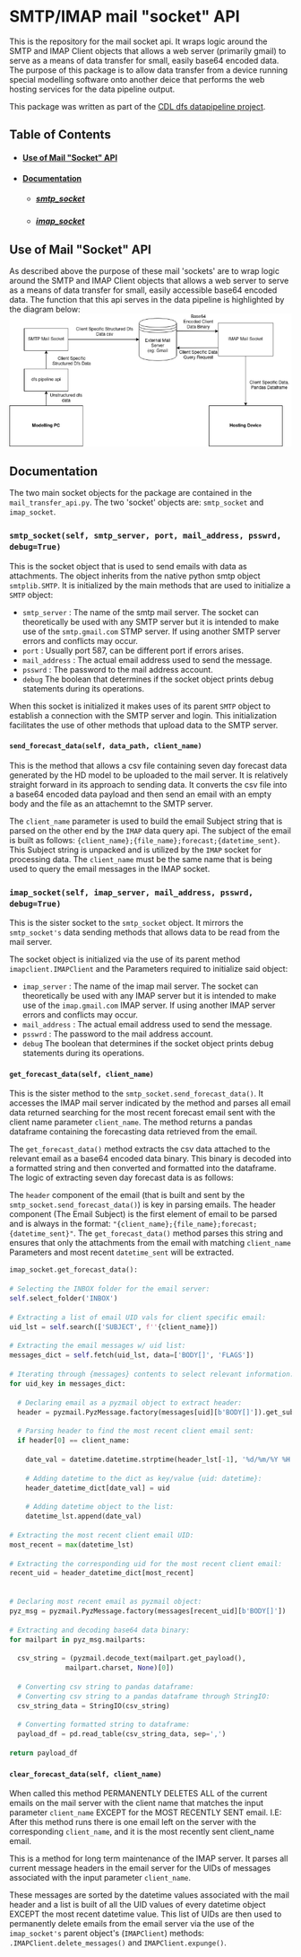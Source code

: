 # SMTP/IMAP mail "socket" API
This is the repository for the mail socket api. It wraps logic around the SMTP and IMAP Client objects that allows a web server (primarily gmail) to serve as a means of data transfer for small, easily base64 encoded data. The purpose of this package is to allow data transfer from a device running special modelling software onto another deice that performs the web hosting services for the data pipeline output.

This package was written as part of the [CDL dfs datapipeline project](https://github.com/users/MatthewTe/projects/2).

## Table of Contents
* #### [Use of Mail "Socket" API](https://github.com/MatthewTe/mail_socket_api#use-of-mail-socket-api-1)
* #### [Documentation](https://github.com/MatthewTe/mail_socket_api#documentation-1)
  * ##### [smtp_socket](https://github.com/MatthewTe/mail_socket_api#smtp_socketself-smtp_server-port-mail_address-psswrd-debugtrue)
  * ##### [imap_socket](https://github.com/MatthewTe/mail_socket_api#imap_socketself-imap_server-mail_address-psswrd-debugtrue)

## Use of Mail "Socket" API
As described above the purpose of these mail 'sockets' are to wrap logic around the SMTP and IMAP Client objects that allows a web server to serve as a means of data transfer for small, easily accessible base64 encoded data. The function that this api serves in the data pipeline is highlighted by the diagram below:
![IMAGE NOT FOUND](https://github.com/MatthewTe/mail_socket_api/blob/master/resources/Mail%20Socket%20API.png)

## Documentation
The two main socket objects for the package are contained in the `mail_transfer_api.py`. The two 'socket' objects are:
`smtp_socket` and `imap_socket`.

### `smtp_socket(self, smtp_server, port, mail_address, psswrd, debug=True)`
This is the socket object that is used to send emails with data as attachments. The object inherits from the native python smtp object `smtplib.SMTP`. It is initialized by the main methods that are used to initialize a `SMTP` object:

- `smtp_server` : The name of the smtp mail server. The socket can theoretically be used with any SMTP server but it is intended to make use of the `smtp.gmail.com` STMP server. If using another SMTP server errors and conflicts may occur.
- `port` : Usually port 587, can be different port if errors arises.
- `mail_address` : The actual email address used to send the message.
- `psswrd` : The password to the mail address account.
- `debug` The boolean that determines if the socket object prints debug statements during its operations.

When this socket is initialized it makes uses of its parent `SMTP` object to establish a connection with the SMTP server and login. This initialization facilitates the use of other methods that upload data to the SMTP server.

#### `send_forecast_data(self, data_path, client_name)`
This is the method that allows a csv file containing seven day forecast data generated by the HD model to be uploaded to the mail server. It is relatively straight forward in its approach to sending data. It converts the csv file into a base64 encoded data payload and then send an email with an empty body and the file as an attachemnt to the SMTP server.

The `client_name` parameter is used to build the email Subject string that is parsed on the other end by the `IMAP` data query api. The subject of the email is built as follows: `{client_name};{file_name};forecast;{datetime_sent}`. This Subject string is unpacked and is utilized by the `IMAP` socket for processing data. The `client_name` must be the same name that is being used to query the email messages in the IMAP socket.


### `imap_socket(self, imap_server, mail_address, psswrd, debug=True)`
This is the sister socket to the `smtp_socket` object. It mirrors the `smtp_socket's` data sending methods that allows data to be read from the mail server.

The socket object is initialized via the use of its parent method `imapclient.IMAPClient` and the Parameters required to initialize said object:

- `imap_server` : The name of the imap mail server. The socket can theoretically be used with any IMAP server but it is intended to make use of the `imap.gmail.com` IMAP server. If using another IMAP server errors and conflicts may occur.
- `mail_address` : The actual email address used to send the message.
- `psswrd` : The password to the mail address account.
- `debug` The boolean that determines if the socket object prints debug statements during its operations.

#### `get_forecast_data(self, client_name)`
This is the sister method to the `smtp_socket.send_forecast_data()`. It accesses the IMAP mail server indicated by the method and parses all email data returned searching for the most recent forecast email sent with the client name parameter `client_name`. The method returns a pandas dataframe containing the forecasting data retrieved from the email.

The `get_forecast_data()` method extracts the csv data attached to the relevant email as a base64 encoded data binary. This binary is decoded into a formatted string and then converted and formatted into the dataframe. The logic of extracting seven day forecast data is as follows:

The `header` component of the email (that is built and sent by the `smtp_socket.send_forecast_data()`) is key in parsing emails. The header component (The Email Subject) is the first element of email to be parsed and is always in the format: `"{client_name};{file_name};forecast;{datetime_sent}"`. The `get_forecast_data()` method parses this string and ensures that only the attachments from the email with matching `client_name` Parameters and most recent `datetime_sent` will be extracted.

```python
imap_socket.get_forecast_data():

# Selecting the INBOX folder for the email server:
self.select_folder('INBOX')

# Extracting a list of email UID vals for client specific email:
uid_lst = self.search(['SUBJECT', f''{client_name}])

# Extracting the email messages w/ uid list:
messages_dict = self.fetch(uid_lst, data=['BODY[]', 'FLAGS'])

# Iterating through {messages} contents to select relevant information:
for uid_key in messages_dict:

  # Declaring email as a pyzmail object to extract header:
  header = pyzmail.PyzMessage.factory(messages[uid][b'BODY[]']).get_subject().split(';')

  # Parsing header to find the most recent client email sent:
  if header[0] == client_name:

    date_val = datetime.datetime.strptime(header_lst[-1], '%d/%m/%Y %H:%M')

    # Adding datetime to the dict as key/value {uid: datetime}:
    header_datetime_dict[date_val] = uid

    # Adding datetime object to the list:
    datetime_lst.append(date_val)

# Extracting the most recent client email UID:
most_recent = max(datetime_lst)

# Extracting the corresponding uid for the most recent client email:
recent_uid = header_datetime_dict[most_recent]


# Declaring most recent email as pyzmail object:
pyz_msg = pyzmail.PyzMessage.factory(messages[recent_uid][b'BODY[]'])

# Extracting and decoding base64 data binary:
for mailpart in pyz_msg.mailparts:

  csv_string = (pyzmail.decode_text(mailpart.get_payload(),
              mailpart.charset, None)[0])

  # Converting csv string to pandas dataframe:
  # Converting csv string to a pandas dataframe through StringIO:
  csv_string_data = StringIO(csv_string)

  # Converting formatted string to dataframe:
  payload_df = pd.read_table(csv_string_data, sep=',')

return payload_df
```    

#### `clear_forecast_data(self, client_name)`
When called this method PERMANENTLY DELETES ALL of the current emails on the mail server with the client name that matches the input parameter `client_name` EXCEPT for the MOST RECENTLY SENT email. I.E: After this method runs there is one email left on the server with the corresponding `client_name`, and it is the most recently sent client_name email.

This is a method for long term maintenance of the IMAP server. It parses all current message headers in the email server for the UIDs of messages associated with the input parameter `client_name`.

These messages are sorted by the datetime values associated with the mail header and a list is built of all the UID values of every datetime object EXCEPT the most recent datetime value. This list of UIDs are then used to permanently delete emails from the email server via the use of the `imap_socket's` parent object's (`IMAPClient`) methods:
`.IMAPClient.delete_messages()` and `IMAPClient.expunge()`.
